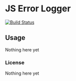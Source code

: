 JS Error Logger
=====
[![Build Status](https://travis-ci.org/paraboom/jsErrorLogger.png?branch=master)](https://travis-ci.org/paraboom/jsErrorLogger)

## Usage

Nothing here yet

### License

Nothing here yet
